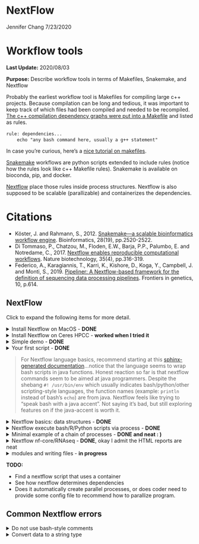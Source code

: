 NextFlow
================
Jennifer Chang
7/23/2020

Workflow tools
==============

**Last Update:** 2020/08/03

**Purpose:** Describe workflow tools in terms of Makefiles, Snakemake,
and Nextflow

Probably the earliest workflow tool is Makefiles for compiling large c++
projects. Because compilation can be long and tedious, it was important
to keep track of which files had been compiled and needed to be
recompiled. [The c++ compilation dependency graphs were put into a
Makefile](https://www.tutorialspoint.com/makefile/makefile_dependencies.htm)
and listed as rules.

    rule: dependencies...
        echo "any bash command here, usually a g++ statement"
        

In case you’re curious, here’s a [nice tutorial on
makefiles](https://makefiletutorial.com/).

[Snakemake](https://snakemake.readthedocs.io/en/stable/) workflows are
python scripts extended to include rules (notice how the rules look like
c++ Makefile rules). Snakemake is available on bioconda, pip, and
docker.

[Nextflow](https://www.nextflow.io/example1.html) place those rules
inside process structures. Nextflow is also supposed to be scalable
(parallizable) and containerizes the dependencies.

Citations
=========

-   Köster, J. and Rahmann, S., 2012. [Snakemake—a scalable
    bioinformatics workflow
    engine](https://pubmed.ncbi.nlm.nih.gov/22908215/). Bioinformatics,
    28(19), pp.2520-2522.
-   Di Tommaso, P., Chatzou, M., Floden, E.W., Barja, P.P., Palumbo, E.
    and Notredame, C., 2017. [Nextflow enables reproducible
    computational workflows](https://pubmed.ncbi.nlm.nih.gov/28398311/).
    Nature biotechnology, 35(4), pp.316-319.
-   Federico, A., Karagiannis, T., Karri, K., Kishore, D., Koga, Y.,
    Campbell, J. and Monti, S., 2019. [Pipeliner: A Nextflow-based
    framework for the definition of sequencing data processing
    pipelines](https://pubmed.ncbi.nlm.nih.gov/31316552/). Frontiers in
    genetics, 10, p.614.

NextFlow
--------

Click to expand the following items for more detail.

<details>
<summary>
Install Nextflow on MacOS - <b>DONE</b>
</summary>

Based on [installation instructions on
Nextflow](https://www.nextflow.io/), make sure Java version &gt; 1.8

    java -version
    #> java version "1.8.0_162"
    #> Java(TM) SE Runtime Environment (build 1.8.0_162-b12)
    #> Java HotSpot(TM) 64-Bit Server VM (build 25.162-b12, mixed mode)

Install a local copy of nextflow

    curl -s https://get.nextflow.io | bash
    #> CAPSULE: Downloading dependency org.slf4j:log4j-over-slf4j:jar:1.7.25
    #> CAPSULE: Downloading dependency org.multiverse:multiverse-core:jar:0.7.0
    #> CAPSULE: Downloading dependency com.fasterxml.jackson.core:jackson-databind:jar:2.6.7.2
    #> CAPSULE: Downloading dependency joda-time:joda-time:jar:2.8.1
    #> ...
    #> CAPSULE: Downloading dependency commons-codec:commons-codec:jar:1.10
    #>                                                                         
    #>       N E X T F L O W
    #>       version 20.04.1 build 5335
    #>       created 03-05-2020 19:37 UTC (14:37 CDT)
    #>       cite doi:10.1038/nbt.3820
    #>       http://nextflow.io
    #> 
    #> 
    #> Nextflow installation completed. Please note:
    #> - the executable file `nextflow` has been created in the folder: /Users/jenchang/bin/src
    #> - you may complete the installation by moving it to a directory in your $PATH
    #>

    ls -ltr
    #> -rwx--x--x  1 jenchang  staff    15K Jul 15 13:22 nextflow

The executable `nextflow` can be called locally or moved to the
`/usr/local/bin/` folder to be called from anywhere.

</details>
<details>
<summary>
Install Nextflow on Ceres HPCC - <b>worked when I tried it</b>
</summary>

After logging onto Ceres, load the java module and run the nextflow
install script

    module load java
    java -version 

    # Install Nextflow in current folder
    curl -s https://get.nextflow.io | bash

    # Test the nextflow install by running it
    ./nextflow run hello

</details>
<details>
<summary>
Simple demo - <b>DONE</b>
</summary>

The simple example from [nextflow main page](https://www.nextflow.io/)
worked.

    nextflow run hello
    #> N E X T F L O W  ~  version 20.04.1
    #> Pulling nextflow-io/hello ...
    #> downloaded from https://github.com/nextflow-io/hello.git
    #> Launching `nextflow-io/hello` [adoring_yonath] - revision: 96eb04d6a4 [master]
    #> executor >  local (4)
    #> [f0/2e6b0f] process > sayHello (3) [100%] 4 of 4 ✔
    #> Ciao world!
    #> 
    #> Hola world!
    #> 
    #> Bonjour world!
    #> 
    #> Hello world!

</details>
<details>
<summary>
Your first script - <b>DONE</b>
</summary>

Ran the [Tutorial “your first
script”](https://www.nextflow.io/docs/latest/getstarted.html#your-first-script).
Save the following into a file `tutorial.nf`. Notice how nextflow
scripts have the `.nf` extension. Also notice the shebang of the script
is not `bash` or `python` but `nextflow`.

    #!/usr/bin/env nextflow

    params.str = 'Hello world!'

    process splitLetters {

        output:
        file 'chunk_*' into letters

        """
        printf '${params.str}' | split -b 6 - chunk_
        """
    }


    process convertToUpper {

        input:
        file x from letters.flatten()

        output:
        stdout result

        """
        cat $x | tr '[a-z]' '[A-Z]'
        """
    }

    result.view { it.trim() }

Running the nf script results in :

    nextflow run tutorial.nf 
    #> N E X T F L O W  ~  version 20.04.1
    #> Launching `tutorial.nf` [confident_hilbert] - revision: be42f295f4
    #> executor >  local (3)
    #> [e7/25735b] process > splitLetters       [100%] 1 of 1 ✔
    #> [c5/fe3e83] process > convertToUpper (1) [100%] 2 of 2 ✔
    #> WORLD!
    #> HELLO

It might be a little confusing on how to read this script. Read from
**bottom up**, I’ve annotated arrows for how my eyes move across the
script.

<img src="imgs/eye_movement.png" />

Processes are executed up the dependency becaues `results` must be
created for the output.

Regardless, I’ll need a better understanding of what
`results.view {it.trim()}` is doing… and which data structures are
available in the nextflow language. This doesn’t look like standard
bash.

</details>

> For Nextflow language basics, recommend starting at this
> [sphinx-generated
> documentation](https://www.nextflow.io/docs/latest/script.html#script-page)…notice
> that the language seems to wrap bash scripts in java functions. Honest
> reaction so far is that nextflow commands seem to be aimed at java
> programmers. Despite the shebang `#! /usr/bin/env` which usually
> indicates bash/python/other scripting-style languages, the function
> names (example: `println` instead of bash’s `echo`) are from java.
> Nextflow feels like trying to “speak bash with a java accent”. Not
> saying it’s bad, but still exploring features on if the java-accent is
> worth it.

<details>
<summary>
Nextflow basics: data structures - <b>DONE</b>
</summary>

Let’s start with a hello world… this thing needs to print, putting it
into a process without generating a print statement/file doesn’t prove
it runs or even makes sense.

Let’s make a basic “Hello world” **print** to console in **script01.nf**

    #! /usr/bin/env nextflow

    /* Java-style comments */

    println "Hello world!"       /* println() is literally a Java function, not a function in bash */

The **bash** run and output works.

    nextflow run script01.nf
    #> N E X T F L O W  ~  version 20.04.1
    #> Launching `script01.nf` [gigantic_koch] - #> revision: 583e6071f6
    #> Hello world!

Moving on to defining **basic variables** and printing them in
**script02.nf**: integers, float/double, booleans, strings

    #! /usr/bin/env nextflow

    /*************************************
     Nextflow variables or primative data structures
     *************************************/
    println("\n#== Primitive data structures")
    println "x can equal: "

    x = 1                      /* Integers */
    println x + "\t\t\tIntegers"

    x = -3.1499392             /* Floating point values */
    println x + "\t\tFloat or double values"

    x = false                  /* Booleans */
    println String.valueOf(x) + "\t\t\tBooleans"
    /* https://www.javatpoint.com/java-boolean-to-string */

    x = "Hi"                   /* Strings */
    println x + "\t\t\tStrings and characters"

    x = new java.util.Date()   /* Literally a java date.... */
    println String.valueOf(x) + "\tOr dates from java.util.Date()"

Which gives us in **bash**:

    nextflow run script02.nf
    #> N E X T F L O W  ~  version 20.04.1
    #> Launching `script02.nf` [desperate_bell] - revision: 283effe268
    #> 
    #> #== Primitive data structures
    #> x can equal: 
    #> 1                Integers
    #> -3.1499392               Float or double values
    #> false            Booleans
    #> Hi               Strings and characters
    #> Thu Jul 23 10:56:34 CDT 2020 Or dates from java.util.Date()

Nextflow has **grouped data structures** that can have heterogeneous
types… as a comparison c++ usually has homogeneous element collections
(unless you hack it with smart pointers).

Demonstrate list, map and multi assignment in **script03.nf**:

    #! /usr/bin/env nextflow

    /*************************************
     Grouped data structures: Lists, Maps
     *************************************/
    println("\n\n#== Grouped data structures: Lists, Maps ")
    myList = [1776, -1, 33, 99, 0, 928734928763]
    println "myList = " + myList
    println "myList[0] = " + myList[0] + "\tList index starts at 0"
    println "size = " + myList.size()

    tiny = ["one", "two"]
    myList = [1776, -1, tiny, 99, "a", 928734928763]
    println "tiny = " + tiny
    println "myList = " + myList + "\tList elements can be of mixed type! Similar to R's list"

    myMap = ["gene":"FOX2", "length":100, "genbank":"MX8888"]
    println "\nmyMap = " + myMap
    myMap["length"] = "ten"
    println "myMap = " + myMap

    /* Perl-style multiple assignments! : ) */
    println "\n Multiple assignments (a, b, c) = [\"one\", 2, \"three\"]"
    (a, b, c) = ["one", 2, "three"]
    println "a = " + a + "; b = " + b + "; c = " + c

Output in bash:

    nextflow run script03.nf

    #> N E X T F L O W  ~  version 20.04.1
    #> Launching `script03.nf` [kickass_shirley] - revision: 19bc7c56d2
    #>
    #> #== Grouped data structures: Lists, Maps
    #> myList = [1776, -1, 33, 99, 0, 928734928763]
    #> myList[0] = 1776     List index starts at 0
    #> size = 6
    #> tiny = [one, two]
    #> myList = [1776, -1, [one, two], 99, a, 928734928763] List elements can be of mixed type! Similar to R's list
    #>
    #> myMap = [gene:FOX2, length:100, genbank:MX8888]
    #> myMap = [gene:FOX2, length:ten, genbank:MX8888]
    #>
    #>  Multiple assignments (a, b, c) = ["one", 2, "three"]
    #> a = one; b = 2; c = three

</details>
<details>
<summary>
Nextflow execute bash/R/Python scripts via process - <b>DONE</b>
</summary>

A bash command is saved as a string and then `execute`-ed in
**script04.nf**

    #! /usr/bin/env nextflow

    /*************************************
     Execute a bash command in Nextflow
     *************************************/

    /* use """ to do multi-line bash commands */
    cmd_str =
      """
      echo "Hello world"
      """

    result = cmd_str.execute().text
    println result

    /*************************************
     Link the program by full path
     A string executed can only have 1 bash command
     *************************************/

    echo_program="/bin/echo"       /* full path of program */
    cmd_str =
      """
      ${echo_program} "Hello again";
      echo "what is happening, why print echo" "\n"
      /* threw an error on bash comments, so can't even use bash comments in a bash block */
      /* so cmd strings cannot do multiline bash... weird */
      """
    result = cmd_str.execute().text
    println result

However notice how the string can only have one command as it prints out
the next `echo` in the **bash** output, instead of executing it.

    nextflow run script04.nf
    #> N E X T F L O W  ~  version 20.04.1
    #> Launching `script04.nf` [romantic_jones] - revision: 4536b402c2
    #> "Hello world"
    #> 
    #> "Hello again"; echo "what is happening, why print echo" " " /* threw an error on bash comments, so can't even use bash comments in a bash block */ /* so cmd strings cannot do multiline bash... weird */

This is fixed in the process structures, where multi-line commands seem
to work.

Still called **script05.nf** but using process structures.

    #! /usr/bin/env nextflow

    /*************************************
     Let's see if a process can have multi-line commands
     *************************************/

    process myprocess1 {

      script:
      """
      #! /usr/bin/env bash
      echo "Process1 says hello"
      echo "Still in Process1"    
      """
    }

    println "Notice how above has no output"

    process myprocess2 {
      output:
      stdout result2

      script:
      """
      #! /usr/bin/env bash
      echo "Process2 says hello"
      echo "Still in Process 2"   # Okay multi-line and bash-style comments work in processes
      """
    }

    println result2.view { it.trim() }  /* I guess this convention has to be memorized... I don't see a nice explanation yet */

    /*************************************
     Processes can have python, R, other scripting languages
     *************************************/
    process myprocess3 {
      output:
      stdout result3

      script:
      """
      #! /usr/bin/env Rscript
      cat("Rscript says Hello world\n")
      x=c(1:5)
      cat(x)
      """
    }

    println result3.view { it.trim() }

Process 1 doesn’t have an output specified, so prints nothing. Process 2
is connected to output `result2`. Process 3 is a bunch of R commands,
basically need the shebang to specify the language.

    nextflow run script05.nf
    #> Notice how above has no output
    #> DataflowVariable(value=null)
    #> DataflowVariable(value=null)
    #> executor >  local (3)
    #> [d0/e1cf69] process > myprocess1 [100%] 1 of 1 ✔
    #> [58/f7a9bb] process > myprocess2 [100%] 1 of 1 ✔
    #> [4b/847e83] process > myprocess3 [100%] 1 of 1 ✔
    #> Process2 says hello
    #> Still in Process 2
    #> Rscript says Hello world
    #> 1 2 3 4 5

</details>
<details>
<summary>
Minimal example of a chain of processes - <b>DONE and neat : )</b>
</summary>

Instead of worrying about installing a long running program, we’ll
simulate it using the `sleep 5` command (wait 5 seconds).

    #! /usr/bin/env nextflow

    /**********************************
     Create a chain of long running processes
     This basically simulates trinity/canu/whatever pipeline
     **********************************/


    println "\nPipeline = Amy -> Bob -> Cathy -> Dave -> Eve"
    println " where each person runs 5 seconds to pass the baton to next person\n"

    process Amy {
      output: stdout Amy_out

      script:
      """
      #! /usr/bin/env bash
      sleep 5                    # <= pause for a few seconds
      echo "Amy passes baton"
      """
    }

    process Bob {
      input: val baton_in from Amy_out
        
      output: stdout Bob_out

      script:
      """
      #! /usr/bin/env bash
      sleep 5                    # <= pause for a few seconds
      echo "$baton_in; Bob passes baton"
      """
    }

    process Cathy {
      input: val baton_in from Bob_out
        
      output: stdout Cathy_out

      script:
      """
      #! /usr/bin/env bash
      sleep 5                    # <= pause for a few seconds
      echo "$baton_in; Cathy passes baton"
      """
    }

    process Dave {
      input: val baton_in from Cathy_out
        
      output: stdout Dave_out

      script:
      """
      #! /usr/bin/env bash
      sleep 5                    # <= pause for a few seconds
      echo "$baton_in; Dave passes baton"
      """
    }

    process Eve {
      input: val baton_in from Dave_out
        
      output: stdout Eve_out

      script:
      """
      #! /usr/bin/env bash
      sleep 5                    # <= pause for a few seconds
      echo "$baton_in; Eve passes baton"
      """
    }

    println Eve_out.view { it.trim() }

Which looks nice in bash… as it prints progress

    N E X T F L O W  ~  version 20.04.1
    Launching `code/script06.nf` [crazy_mclean] - revision: c6a509673f

    Pipeline = Amy -> Bob -> Cathy -> Dave -> Eve
     where each person runs 5 seconds to pass the baton to next person

    DataflowVariable(value=null)
    executor >  local (2)
    [ee/41b22c] process > Amy   [100%] 1 of 1 ✔
    [cf/db02ae] process > Bob   [  0%] 0 of 1
    [-        ] process > Cathy -
    [-        ] process > Dave  -
    [-        ] process > Eve   -

Eventually looks like the following when finished:

    nextflow run code/script06.nf
    N E X T F L O W  ~  version 20.04.1
    Launching `code/script06.nf` [crazy_mclean] - revision: c6a509673f

    Pipeline = Amy -> Bob -> Cathy -> Dave -> Eve
     where each person runs 5 seconds to pass the baton to next person

    DataflowVariable(value=null)
    executor >  local (5)
    [ee/41b22c] process > Amy   [100%] 1 of 1 ✔
    [cf/db02ae] process > Bob   [100%] 1 of 1 ✔
    [b0/cccd94] process > Cathy [100%] 1 of 1 ✔
    [9f/a652c6] process > Dave  [100%] 1 of 1 ✔
    [ca/39a72a] process > Eve   [100%] 1 of 1 ✔
    Amy passes baton
    ; Bob passes baton
    ; Cathy passes baton
    ; Dave passes baton
    ; Eve passes baton

</details>
<details>
<summary>
Nextflow nf-core/RNAseq - <b>DONE</b>, okay I admit the HTML reports are
neat
</summary>

`nf-core` has a curated set of pipelines. We’ll run the rnaseq pipeline
([github link](https://github.com/nf-core/rnaseq)).

-   Start Docker deamon on MacOS
-   Run the nf\_core/rnaseq pipeline (will pull via docker)

<!-- -->

    nextflow run nf-core/rnaseq -profile test,docker

    #> N E X T F L O W  ~  version 20.07.1
    #> Launching `nf-core/rnaseq` [romantic_ekeblad] - revision: 3b6df9bd10 [master]
    #> Both GTF and GFF have been provided: Using GTF as priority.
    #> ----------------------------------------------------
    #>                                         ,--./,-.
    #>         ___     __   __   __   ___     /,-._.--~'
    #>   |\ | |__  __ /  ` /  \ |__) |__         }  {
    #>   | \| |       \__, \__/ |  \ |___     \`-._,-`-,
    #>                                         `._,._,'
    #>   nf-core/rnaseq v1.4.2
    #> ----------------------------------------------------
    #> Pipeline Release  : master
    #> Run Name          : romantic_ekeblad
    #> Reads             : data/*{1,2}.fastq.gz
    #> Data Type         : Single-End
    #> Strandedness      : None
    #> Trimming          : 5'R1: 0 / 5'R2: 0 / 3'R1: 0 / 3'R2: 0 / NextSeq Trim: 0
    #> Aligner           : STAR
    #> Fasta Ref         : https://github.com/nf-core/test-datasets/raw/rnaseq/reference/genome.fa
    #> GTF Annotation    : https://github.com/nf-core/test-datasets/raw/rnaseq/reference/genes.gtf
    #> GFF3 Annotation   : https://github.com/nf-core/test-datasets/raw/rnaseq/reference/genes.gff
    #> Remove Ribosomal RNA: false
    #> Biotype GTF field : gene_biotype
    #> Save prefs        : Ref Genome: No / Trimmed FastQ: No / Alignment intermediates: No
    #> Max Resources     : 6 GB memory, 2 cpus, 2d time per job
    #> Container         : docker - nfcore/rnaseq:1.4.2
    #> Output dir        : ./results
    #> Launch dir        : /Users/jenchang/Desktop/nextflow/rnaseq
    #> Working dir       : /Users/jenchang/Desktop/nextflow/rnaseq/work
    #> Script dir        : /Users/jenchang/.nextflow/assets/nf-core/rnaseq
    #> User              : jenchang
    #> Config Profile    : test,docker
    #> Config Description: Minimal test dataset to check pipeline function
    #> ----------------------------------------------------
    #> executor >  local (2)
    #> [c0/8019a5] process > get_software_versions                                                            [100%] 1 of 1 ✔
    #> [8b/cc096d] process > makeBED12 (genes.gtf)                                                            [100%] 1 of 1, cached: 1 ✔
    #> [60/7887a7] process > makeSTARindex (genome.fa)                                                        [100%] 1 of 1, cached: 1 ✔
    #> [87/f6d048] process > fastqc (SRR4238379)                                                              [100%] 4 of 4, cached: 4 ✔
    #> [d0/3e2134] process > trim_galore (SRR4238379)                                                         [100%] 4 of 4, cached: 4 ✔
    #> [73/7e1877] process > star (SRR4238351)                                                                [100%] 4 of 4, cached: 4 ✔
    #> [11/345d31] process > rseqc (SRR4238359_subsampAlignedByCoord.out)                                     [100%] 4 of 4, cached: 4 ✔
    #> [a7/86a5f3] process > preseq (SRR4238355_subsampAlignedByCoord.out)                                    [100%] 4 of 4, cached: 4 ✔
    #> [00/fb14d4] process > markDuplicates (SRR4238355_subsampAlignedByCoord.out)                            [100%] 4 of 4, cached: 4 ✔
    #> [4b/46f0d1] process > qualimap (SRR4238355_subsampAligned.sortedByCoord.out)                           [100%] 4 of 4, cached: 4 ✔
    #> [d7/c9cf11] process > dupradar (SRR4238359_subsampAligned.sortedByCoord.out.markDups)                  [100%] 4 of 4, cached: 4 ✔
    #> [4d/a7d8d3] process > featureCounts (SRR4238355_subsampAlignedByCoord.out)                             [100%] 4 of 4, cached: 4 ✔
    #> [83/d7dfa8] process > merge_featureCounts (SRR4238351_subsampAlignedByCoord.out_gene.featureCounts)    [100%] 1 of 1, cached: 1 ✔
    #> [2f/48c37b] process > stringtieFPKM (SRR4238355_subsampAlignedByCoord.out)                             [100%] 4 of 4, cached: 4 ✔
    #> [4c/f714fc] process > sample_correlation (SRR4238351_subsamp.sortedByCoord.out_gene.featureCounts.txt) [100%] 1 of 1, cached: 1 ✔
    #> [81/d24248] process > multiqc                                                                          [100%] 1 of 1 ✔
    #> [13/233996] process > output_documentation                                                             [100%] 1 of 1, cached: 1 ✔
    #> [0;35m[nf-core/rnaseq] Pipeline completed successfully
    #> Completed at: 29-Jul-2020 18:45:46
    #> Duration    : 1m 28s
    #> CPU hours   : 0.3 (87.9% cached)
    #> Succeeded   : 2
    #> Cached      : 45

This generates the following `results` folder, containing output folders

    ls -ltr results/

    #> total 0
    #> drwxr-xr-x   7 jenchang  staff   224B Jul 29 17:13 fastqc
    #> drwxr-xr-x   5 jenchang  staff   160B Jul 29 17:14 trim_galore
    #> drwxr-xr-x   3 jenchang  staff    96B Jul 29 17:14 STAR
    #> drwxr-xr-x  11 jenchang  staff   352B Jul 29 17:16 markDuplicates
    #> drwxr-xr-x   6 jenchang  staff   192B Jul 29 17:16 preseq
    #> drwxr-xr-x  13 jenchang  staff   416B Jul 29 17:16 rseqc
    #> drwxr-xr-x   9 jenchang  staff   288B Jul 29 17:17 stringtieFPKM
    #> drwxr-xr-x   6 jenchang  staff   192B Jul 29 17:17 qualimap
    #> drwxr-xr-x   8 jenchang  staff   256B Jul 29 17:17 sample_correlation
    #> drwxr-xr-x  15 jenchang  staff   480B Jul 29 17:17 dupradar
    #> drwxr-xr-x   6 jenchang  staff   192B Jul 29 17:17 featureCounts
    #> drwxr-xr-x   5 jenchang  staff   160B Jul 29 18:45 MultiQC
    #> drwxr-xr-x  14 jenchang  staff   448B Jul 29 18:45 pipeline_info

Inside of `pipeline_info` are html generated reports for runtime and
more details of pipeline

<img src="imgs/nf_core_rnaseq.png" />
<img src="imgs/nf_core_rnaseq_executionreport.png" />
<img src="imgs/nf_core_rna_executiontime.png" />

<!--<img src="imgs/nf_core_rnaseq_executiontime.png" />-->

Okay, I admit that the html reports are nice. Looking at the source
code, the whole pipeline is defined in
[main.nf](https://github.com/nf-core/rnaseq/blob/master/main.nf)… if we
focus on the **fastqc** step, we can see process:

    /*
     * STEP 1 - FastQC
     */
    process fastqc {
        tag "$name"
        label 'process_medium'
        publishDir "${params.outdir}/fastqc", mode: 'copy',
            saveAs: { filename -> filename.indexOf(".zip") > 0 ? "zips/$filename" : "$filename" }

        when:
        !params.skipQC && !params.skipFastQC

        input:
        set val(name), file(reads) from raw_reads_fastqc

        output:
        file "*_fastqc.{zip,html}" into fastqc_results

        script:
        """
        fastqc --quiet --threads $task.cpus $reads
        """
    }

Notice the `publishDir "${params.outdir}/fastqc` declaration, the
`${params.outdir}` was set to ‘results’ earlier in this script, so this
is how we get a `results` directory. Each step of the pipeline can have
its own process and could organize the output similar to
`results/program_name`.

</details>
<details>
<summary>
modules and writing files - <b>in progress</b>
</summary>

Let’s create a process that creates an example fasta file. Notice how we
need a `publishDir` in the process.

    #! /usr/bin/env nextflow

    /***********************************
     Create an example demo fasta file
     ***********************************/

    process demo_fasta {
      publishDir "${params.outdir}", mode: 'copy'
      
      output: path 'demo.fasta'
      
      script:
      """
      cat << '_EOF' > demo.fasta
      >Sequence_A
      AAAAAAAAAAAAAAAAAAAAAAA
      >Sequence_C
      CCCCCCCCCCCCCCCCCCCCCCC
      _EOF
      """
    }

    /***********************************
     Create a blastn database
     ***********************************/

    process makeblastdb {
      publishDir "${params.outdir}", mode: 'copy'

      input: path x_fasta
      output: file "${x_fasta}*"
      
      script:
      """
      makeblastdb -in ${x_fasta} -dbtype nucl -out ${x_fasta}
      """
    }

    /***********************************
     Blastn a query against the database (do this in parallel?)
     ***********************************/
    // /** in progress **/
    // process blastn {
    //   publishDir "${params.outdir}", mode: 'copy'
    //   input: path query_fasta
    //   output: file "blast_output.txt"
    //   script:
    //   """
    //   blastn -db ${somedb} -query ${query_fasta} -outfmt 6 -out blast_output.txt
    //   """
    // }

And include that process in a different nextflow script

    #! /usr/bin/env nextflow

    /********* Params **********/
    params.outdir = "output_dir"

    /********* Modules *********/
    nextflow.enable.dsl=2
    include { demo_fasta } from './mod_process07.nf'
    include { makeblastdb } from './mod_process07.nf'

    /********* Main *********/

    /* Version 1: pass output to next process */
    workflow {
    //  data = channel.fromPath('./${params.outdir}/demo.fasta')
      demo_fasta()
      makeblastdb(demo_fasta.out)
    }

    // /* Version 2: Pipe output to next process */
    // workflow {
    // //  data = channel.fromPath('./${params.outdir}/demo.fasta')
    //   demo_fasta | makeblastdb
    // }

Running the script results in…

    nextflow run script07.nf --outdir output_dir
    #> N E X T F L O W  ~  version 20.07.1
    #> Launching `script07.nf` [thirsty_dalembert] - revision: 997b0d2610
    #> executor >  local (2)
    #> [64/a3898f] process > demo_fasta  [100%] 1 of 1 ✔
    #> [27/bd30d1] process > makeblastdb [100%] 1 of 1 ✔

    ls -ltr output_dir/
    #> total 120
    #> -rw-r--r--  1 jenchang  staff    72B Aug  3 13:11 demo.fasta
    #> -rw-r--r--  1 jenchang  staff    20K Aug  3 13:11 demo.fasta.ndb
    #> -rw-r--r--  1 jenchang  staff    13B Aug  3 13:11 demo.fasta.nsq
    #> -rw-r--r--  1 jenchang  staff   146B Aug  3 13:11 demo.fasta.nhr
    #> -rw-r--r--  1 jenchang  staff    12B Aug  3 13:11 demo.fasta.nto
    #> -rw-r--r--  1 jenchang  staff   124B Aug  3 13:11 demo.fasta.nin
    #> -rw-r--r--  1 jenchang  staff    32B Aug  3 13:11 demo.fasta.not
    #> -rw-r--r--  1 jenchang  staff    16K Aug  3 13:11 demo.fasta.ntf

    cat output_dir/demo.fasta
    #> >Sequence_A
    #> AAAAAAAAAAAAAAAAAAAAAAA
    #> >Sequence_C
    #> CCCCCCCCCCCCCCCCCCCCCCC

</details>

**TODO:**

-   Find a nextflow script that uses a container
-   See how nextflow determines dependencies
-   Does it automatically create parallel processes, or does coder need
    to provide some config file to recommend how to parallize program.

Common Nextflow errors
----------------------

<details>
<summary>
Do not use bash-style comments
</summary>

An example bash-style comment (`# this is a bash comment`) error
message.

    nextflow run script02.nf
    #> N E X T F L O W  ~  version 20.04.1
    #> Launching `script02.nf` [adoring_mcnulty] - revision: b47fa12571
    #> Script compilation error
    #> - file : /Users/jenchang/Desktop/2020-07-23_Nextflow/nextflow/#> Notebook_Jenchang/code/script02.nf
    #> - cause: unexpected char: '#' @ line 4, column 1.
    #>   # this is a bash comment
    #>   ^
    #>
    #> 1 error

Instead use java-style comments (`/* this is a java-style comment */`).

</details>
<details>
<summary>
Convert data to a string type
</summary>

Especially when you are printing a datatype, may need to convert to
string. Showing an example error msg for printing a boolean with a
string (`x = false; println x + "\t this is a bool"`)

    nextflow run script04.nf
    N E X T F L O W  ~  version 20.04.1
    Launching `script04.nf` [modest_ptolemy] - revision: d9c9745850
    Unknown method `plus` on Boolean type

     -- Check script 'script04.nf' at line: 4 or see '.nextflow.log' file for more details

Usually can fix this by using java’s `String.valueOf()` function:

    x = false
    println String.valueOf(x) + "\t this is a bool"

</details>
